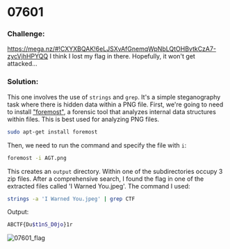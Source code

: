 # 07601
### Challenge:
https://mega.nz/#!CXYXBQAK!6eLJSXvAfGnemqWpNbLQtOHBvtkCzA7-zycVjhHPYQQ I think I lost my flag in there. Hopefully, it won't get attacked...
### Solution:
This one involves the use of `strings` and `grep`. It's a simple steganography task where there is hidden data within a PNG file. First, we're going to need
to install ["foremost"](https://en.wikipedia.org/wiki/Foremost_(software)), a forensic tool that analyzes internal data structures within files. This is best used
for analyzing PNG files.
```bash
sudo apt-get install foremost
```
Then, we need to run the command and specify the file with `i`:
```bash
foremost -i AGT.png
```
This creates an `output` directory. Within one of the subdirectories occupy 3 zip files. After a comprehensive search, I found the flag in one of the extracted
files called 'I Warned You.jpeg'. The command I used:
```bash
strings -a 'I Warned You.jpeg' | grep CTF
```
Output:
```bash
ABCTF{Du$t1nS_D0jo}1r
```
![07601_flag](https://user-images.githubusercontent.com/59718043/123576944-e44e2d80-d7a0-11eb-97bc-1fc206929b5c.png)
